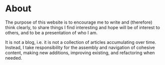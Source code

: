 # About

The purpose of this website is to encourage me to write and (therefore) think clearly, to share things I find interesting and hope will be of interest to others, and to be a presentation of who I am.

It is not a blog, i.e. it is not a collection of articles accumulating over time. Instead, I take responsibility for the assembly and navigation of cohesive content, making new additions, improving existing, and refactoring when needed.
